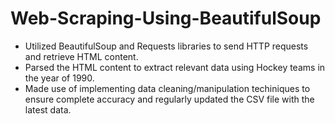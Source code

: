# Web-Scraping-Using-BeautifulSoup

- Utilized BeautifulSoup and Requests libraries to send HTTP requests and retrieve HTML content.
- Parsed the HTML content to extract relevant data using Hockey teams in the year of 1990.
- Made use of implementing data cleaning/manipulation techiniques to ensure complete accuracy and regularly updated the CSV file with the latest data.

